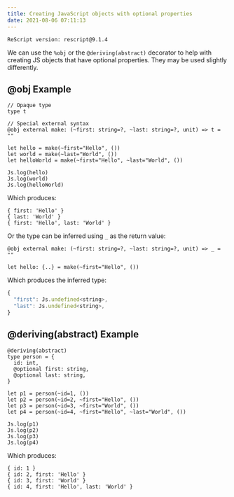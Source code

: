 ```yaml
---
title: Creating JavaScript objects with optional properties
date: 2021-08-06 07:11:13
---
```


```
ReScript version: rescript@9.1.4
```

We can use the `%obj` or the `@deriving(abstract)` decorator to help with creating JS objects that have optional properties. They may be used slightly differently.

## @obj Example

```res
// Opaque type
type t

// Special external syntax
@obj external make: (~first: string=?, ~last: string=?, unit) => t = ""

let hello = make(~first="Hello", ())
let world = make(~last="World", ())
let helloWorld = make(~first="Hello", ~last="World", ())

Js.log(hello)
Js.log(world)
Js.log(helloWorld)
```

Which produces:

```
{ first: 'Hello' }
{ last: 'World' }
{ first: 'Hello', last: 'World' }
```

Or the type can be inferred using `_` as the return value:

```res
@obj external make: (~first: string=?, ~last: string=?, unit) => _ = ""

let hello: {..} = make(~first="Hello", ())
```

Which produces the inferred type:

```js
{
  "first": Js.undefined<string>,
  "last": Js.undefined<string>,
}
```

## @deriving(abstract) Example

```res
@deriving(abstract)
type person = {
  id: int,
  @optional first: string,
  @optional last: string,
}

let p1 = person(~id=1, ())
let p2 = person(~id=2, ~first="Hello", ())
let p3 = person(~id=3, ~first="World", ())
let p4 = person(~id=4, ~first="Hello", ~last="World", ())

Js.log(p1)
Js.log(p2)
Js.log(p3)
Js.log(p4)
```

Which produces:

```
{ id: 1 }
{ id: 2, first: 'Hello' }
{ id: 3, first: 'World' }
{ id: 4, first: 'Hello', last: 'World' }
```
